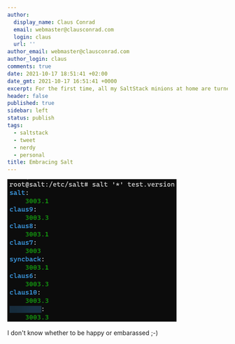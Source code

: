```yaml
---
author:
  display_name: Claus Conrad
  email: webmaster@clausconrad.com
  login: claus
  url: ''
author_email: webmaster@clausconrad.com
author_login: claus
comments: true
date: 2021-10-17 18:51:41 +02:00
date_gmt: 2021-10-17 16:51:41 +0000
excerpt: For the first time, all my SaltStack minions at home are turned on and reachable concurrently.
header: false
published: true
sidebar: left
status: publish
tags:
  - saltstack
  - tweet
  - nerdy
  - personal
title: Embracing Salt
---
```

![salt](/assets/img/salt-2021-10-17_18-01-49.png)

I don't know whether to be happy or embarassed ;-)
